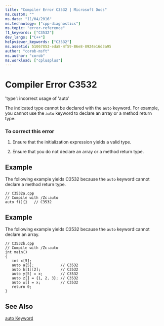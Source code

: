 ```yaml
---
title: "Compiler Error C3532 | Microsoft Docs"
ms.custom: ""
ms.date: "11/04/2016"
ms.technology: ["cpp-diagnostics"]
ms.topic: "error-reference"
f1_keywords: ["C3532"]
dev_langs: ["C++"]
helpviewer_keywords: ["C3532"]
ms.assetid: 51067853-eda8-4f59-86e8-8924e16d3a95
author: "corob-msft"
ms.author: "corob"
ms.workload: ["cplusplus"]
---
```

# Compiler Error C3532
'type': incorrect usage of 'auto'  
  
 The indicated type cannot be declared with the `auto` keyword. For example, you cannot use the `auto` keyword to declare an array or a method return type.  
  
### To correct this error  
  
1.  Ensure that the initialization expression yields a valid type.  
  
2.  Ensure that you do not declare an array or a method return type.  
  
## Example  
 The following example yields C3532 because the `auto` keyword cannot declare a method return type.  
  
```  
// C3532a.cpp  
// Compile with /Zc:auto  
auto f(){}   // C3532  
```  
  
## Example  
 The following example yields C3532 because the `auto` keyword cannot declare an array.  
  
```  
// C3532b.cpp  
// Compile with /Zc:auto  
int main()  
{  
   int x[5];  
   auto a[5];            // C3532  
   auto b[1][2];         // C3532  
   auto y[5] = x;        // C3532  
   auto z[] = {1, 2, 3}; // C3532  
   auto w[] = x;         // C3532  
   return 0;  
}  
```  
  
## See Also  
 [auto Keyword](../../cpp/auto-keyword.md)